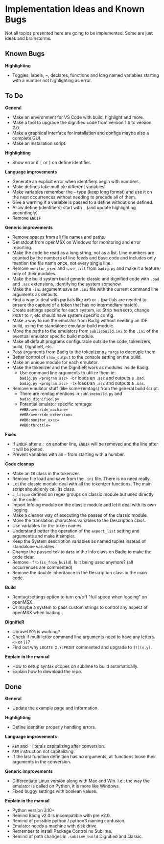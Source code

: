 # Implementation Ideas and Known Bugs    Not all topics presented here are going to be implemented. Some are just ideas and brainstorms.    ## Known Bugs  **Highlighting**  - Toggles, labels, ~, declares, functions and long named variables starting with a number not highlighting as error.    ## To Do    **General**  - Make an environment for VS Code with build, highlight and more.  - Make a tool to upgrade the dignified code from version 1.6 to version 2.0.  - Make a graphical interface for installation and configs maybe also a complete GUI.  - Make an installation script.    **Highlighting**  - Show error if `[` or `]` on define identifier.    **Language improvements**  - Generate an explicit error when identifiers begin with numbers.  - Make defines take multiple different variables.  - Make  variables remember the `~` type (keep long format) and use it on the next occurrences without needing to precede all of them.  - Give a warning if a variable is passed to a define without one defined.  - Allow define (identifiers) start with `_` (and update highlighting accordingly)  - Remove `ENDIF`    **Generic improvements**  - Remove spaces from all file names and paths.  - Get stdout from openMSX on Windows for monitoring and error reporting.  - Make the code be read as a long string, not as a list. Line numbers are counted by the numbers of line feeds and base code and includes only mention the file name once, not every single line.  - Remove `monitor_exec` and `save_list` from `badig.py` and make it a feature only of their modules.  - Make the build system build generic classic and dignified code with `.bad` and `.asc` extensions, identifying the system somehow.  - Make the `-ini` argument save an `.ini` file with the current command line arguments as defaults.  - Find a way to deal with partials like `##B` or `.` (partials are needed to ensure the capture of a token that has no intermediary match).  - Create settings specific for each system, ie: Strip `THEN` `GOTO`, change `PRINT` to `?`, etc should have system specific config.  - Make a way to run the emulator from Badig without needing an IDE build, using the standalone emulator build module.  - Move the paths to the emulators from `subliebuild.ini` to the `.ini` of the eventual emulator specific build module.  - Make all default programs configurable outside the code, tokenizers, build, DignifieR, etc.  - Pass arguments from Badig to the tokenizer as `*args` to decouple them.  - Better control of `show_output` to the console setting on the build.  - Make an unique module for each emulator.  - Make the tokenizer and the DignifieR work as modules inside Badig.    - Use command line arguments to utilize them ie:    `badig.py <program.asc> -br` loads an `.asc` and outputs a `.bad`.    `badig.py <program.asc> -tk` loads an `.asc` and outputs a `.bas`.  - Remove emulator stuff (like some remtags) from the general build script.    - There are remtag mentions in `sublimebuild.py` and `badig_dignified.py`    - Potential emulator specific remtags:      `##BB:override_machine=`      `##BB:override_extension=`      `##BB:monitor_exec=`      `##BB:throttle=`    **Fixes**  - If `ENDIF` after a `:` on another line, `ENDIF` will be removed and the line after it will be joined.  - Prevent variables with an `~` from starting with a number.    **Code cleanup**  - Make an `IO` class in the tokenizer.  - Remove file load and save from the `.ini` file. There is no need really.  - Let the classic module deal with all the tokenizer functions. The main script should only call its class.  - `c_litquo` defined on regex groups on classic module but used directly on the code.  - Import Infolog module on the classic module and let it deal with its own logging.  - Make a cleaner way of executing the passes of the classic module.  - Move the translation characters variables to the Description class.  - Use variables for the token names.  - Understand better the operation of the `export_list` setting and arguments and make it simpler.  - Keep the System description variables as named tuples instead of standalone variables.  - Change the passed `tok` to `data` in the Info class on Badig to make the code clear.  - Remove `-frb` (`is_from_build`). Is it being used anymore? (all occurrences are commented)  - Remove the double inheritance in the Description class in the main code.    **Build**  - Remtag/settings option to turn on/off "full speed when loading" on openMSX.  - Or maybe a system to pass custom strings to control any aspect of openMSX when loading.    **DignifieR**  - Unravel `FOR` is working?  - Check if multi letter command line arguments need to have any letters. `<>` or `[]`?  - Find out why `LOCATE X,Y:PRINT` commented and upgrade to `[?](x,y)`.    **Explain in the manual**  - How to setup syntax scopes on sublime to build automatically.  - Explain how to download the repo.    ## Done    **General**  - Update the example page and information.    **Highlighting**  - Define identifier properly handling errors.     **Language improvements**  - `REM` and `'` literals capitalizing after conversion.  - `REM` instruction not capitalizing.  - If the last function definition has no arguments, all functions loose their arguments in the conversion.    **Generic improvements**  - Differentiate Linux version along with Mac and Win. I.e.: the way the emulator is called on Python, it is more like Windows.  - Fixed buggy settings with boolean values.    **Explain in the manual**  - Python version 3.10+  - Remind Badig v2.0 is incompatible with pre v2.0.  - Remind of possible python / python3 naming confusion.  - Emulator needs a machine with disk drive.  - Remember to install Package Control no Sublime.  - Remind of path changes in `.sublime_build` Dignified and classic.    